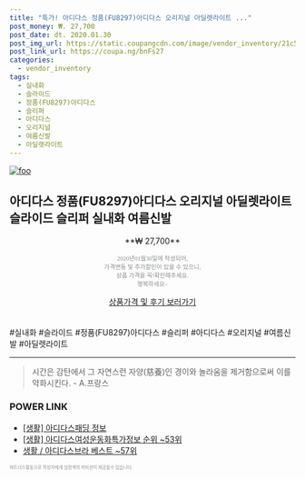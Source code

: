 ```yaml
--- 
title: "특가! 아디다스 정품(FU8297)아디다스 오리지널 아딜렛라이트 ..." 
post_money: ₩. 27,700 
post_date: dt. 2020.01.30 
post_img_url: https://static.coupangcdn.com/image/vendor_inventory/21c5/af25b14aa82626aa4c6587f61288d2a31b4b6be9a6e9252d640cc970fda3.jpg 
post_link_url: https://coupa.ng/bnFs27 
categories: 
  - vendor_inventory 
tags: 
  - 실내화 
  - 슬라이드 
  - 정품(FU8297)아디다스 
  - 슬리퍼 
  - 아디다스 
  - 오리지널 
  - 여름신발 
  - 아딜렛라이트 
--- 
```

[![foo](https://static.coupangcdn.com/image/vendor_inventory/21c5/af25b14aa82626aa4c6587f61288d2a31b4b6be9a6e9252d640cc970fda3.jpg)](https://coupa.ng/bnFs27) 

## 아디다스 정품(FU8297)아디다스 오리지널 아딜렛라이트 슬라이드 슬리퍼 실내화 여름신발 
<p style="text-align: center;">**₩ 27,700**</p> 
<p style="text-align: center;"><span style="color: #898c8f; font-family: Georgia,Times,serif; font-size: 0.75em;">2020년01월30일에 작성되어, <br>가격변동 및 추가할인이 있을 수 있으니,<br> 상품 가격을 꼭!확인해주세요.<br>행복하세요~</span> 
</p>	 
<div markdown="0" style="text-align: center;"><a href="https://coupa.ng/bnFs27" class="btn btn--success">상품가격 및 후기 보러가기</a></div> 
<br><br> 
  #실내화 #슬라이드 #정품(FU8297)아디다스 #슬리퍼 #아디다스 #오리지널 #여름신발 #아딜렛라이트 
<hr> 

> 시간은 감탄에서 그 자연스런 자양(慈養)인 경이와 놀라움을 제거함으로써 이를 약화시킨다. - A.프랑스 


### POWER LINK

* <a href="https://blog.naver.com/santokki14/221768672166" target="_blank"> [생활] 아디다스패딩 정보 </a>
* <a href="https://blog.naver.com/sakai111/221773455804" target="_blank"> [생활] 아디다스여성운동화특가정보 순위 ~53위</a>
* <a href="https://blog.naver.com/santokki14/221782252276" target="_blank">생활 / 아디다스브라 베스트 ~57위</a>

<span style="color: #898c8f; font-family: Georgia,Times,serif; font-size: 0.55em;">파트너스활동으로 작성자에게 일정액의 커미션이 제공될수 있습니다.</span> 
